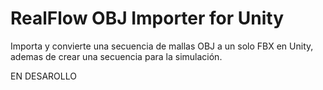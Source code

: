 # RealFlow OBJ Importer for Unity
Importa y convierte una secuencia de mallas OBJ a un solo FBX en Unity, ademas de crear una secuencia para la simulación.

EN DESAROLLO
